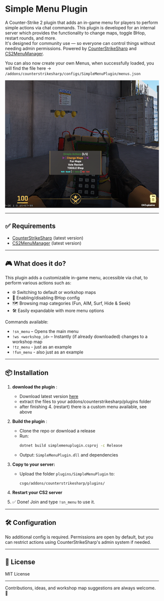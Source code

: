 ﻿# Simple Menu Plugin

A Counter-Strike 2 plugin that adds an in-game menu for players to perform simple actions via chat commands. This plugin is developed for an internal server which provides the functionality to change maps, toggle BHop, restart rounds, and more.  
It's designed for community use — so everyone can control things without needing admin permissions. Powered by [CounterStrikeSharp](https://github.com/roflmuffin/CounterStrikeSharp) and [CS2MenuManager](https://github.com/schwarper/CS2MenuManager).

You can also now create your own Menus, when successfully loaded, you will find the file here -> `/addons/counterstrikesharp/configs/SimpleMenuPlugin/menus.json`

![SimpleMenuPlugin Preview](https://github.com/sn1ce/cs2-simplemenu/raw/master/image-1745516868910.png)

---

## ✅ Requirements

- [CounterStrikeSharp](https://github.com/roflmuffin/CounterStrikeSharp) (latest version)
- [CS2MenuManager](https://github.com/schwarper/CS2MenuManager) (latest version)
---

## 🎮 What does it do?

This plugin adds a customizable in-game menu, accessible via chat, to perform various actions such as:

- 🌐 Switching to default or workshop maps
- 🐰 Enabling/disabling BHop config
- 🗺️ Browsing map categories (Fun, AIM, Surf, Hide & Seek)
- 🛠️ Easily expandable with more menu options

Commands available:

- `!sn_menu` – Opens the main menu
- `!ws <workshop_id>` – Instantly (if already downloaded) changes to a workshop map 
- `!tz_menu` - just as an example
- `!fun_menu` - also just as an example

---

## 📦 Installation

1. **download the plugin** :
   - Download latest version [here](https://github.com/sn1ce/cs2-simplemenu/releases)
   - extract the files to your addons/counterstrikesharp/plugins folder
   - after finishing 4. (restart) there is a custom menu available, see above

2. **Build the plugin** :
   - Clone the repo or download a release
   - Run:  
     ```bash
     dotnet build simplemenuplugin.csproj -c Release
     ```
   - Output: `SimpleMenuPlugin.dll` and dependencies

3. **Copy to your server:**
   - Upload the folder `plugins/SimpleMenuPlugin` to:
     ```
     csgo/addons/counterstrikesharp/plugins/
     ```

4. **Restart your CS2 server**

5. ✅ Done! Join and type `!sn_menu` to use it.

---

## 🛠️ Configuration

No additional config is required. Permissions are open by default, but you can restrict actions using CounterStrikeSharp's admin system if needed.

---

## 📜 License

MIT License

---

Contributions, ideas, and workshop map suggestions are always welcome. 🎉